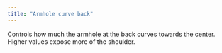 ```yaml
---
title: "Armhole curve back"
---
```


Controls how much the armhole at the back curves towards the center. Higher values expose more of the shoulder.




